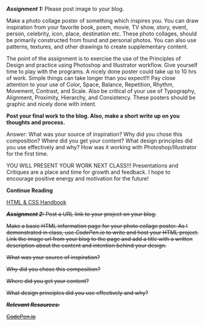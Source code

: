 **_Assignment 1:_** Please post image to your blog.

Make a photo collage poster of something which inspires you.  You can draw inspiration from your favorite book, poem, movie, TV show, story, event, person, celebrity, icon, place, destination etc.  These photo collages, should be primarily constructed from found and personal photos.  You can also use patterns, textures, and other drawings to create supplementary content. 

The point of the assignment is to exercise the use of the Principles of Design and practice using Photoshop and Illustrator workflow.  Give yourself time to play with the programs.  A nicely done poster could take up to 10 hrs of work.  Simple things can take longer than you expect!!!  Pay close attention to your use of Color, Space, Balance, Repetition, Rhythm, Movement, Contrast, and Scale.  Also be critical of your use of Typography, Alignment, Proximity, Hierarchy, and Consistency.  These posters should be graphic and nicely done with intent.

**Post your final work to the blog.  Also, make a short write up on you thoughts and process.**

Answer: What was your source of inspiration? Why did you chose this composition? Where did you get your content? What design principles did you use effectively and why? How was it working with Photoshop/Illustrator for the first time.

YOU WILL PRESENT YOUR WORK NEXT CLASS!!!  Presentations and Critiques are a place and time for growth and feedback.  I hope to encourage positive energy and motivation for the future!

**Continue Reading**

[HTML & CSS Handbook](http://www.wufai.edu.tw/%E7%B6%B2%E9%A0%81%E6%8A%80%E8%A1%93%E4%B8%AD%E5%BF%83/datasheet/HTML%20and%20CSS%20design%20and%20build%20websites.pdf)

~~**_Assignment 2:_** Post a URL link to your project on your blog.~~

~~Make a basic HTML information page for your photo collage poster.  As I demonstrated in class, use _CodePen.io_ to write and host your HTML project.  Link the image url from your blog to the page and add a title with a written description about the content and intention behind your design.~~

~~What was your source of inspiration?~~

~~Why did you chose this composition?~~

~~Where did you get your content?~~

~~What design principles did you use effectively and why?~~


~~**_Relevant Resources:_**~~

~~[CodePen.io](https://codepen.io/)~~


